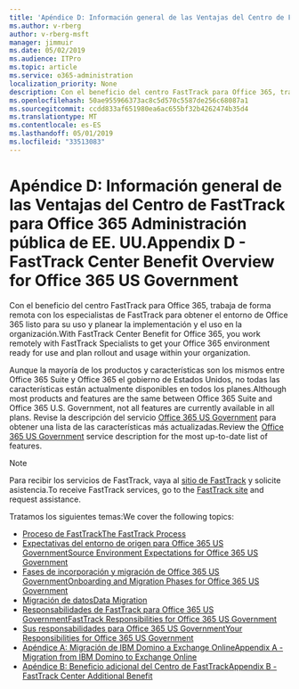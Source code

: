 ```yaml
---
title: 'Apéndice D: Información general de las Ventajas del Centro de FastTrack para Office 365 Administración pública de EE. UU.'
ms.author: v-rberg
author: v-rberg-msft
manager: jimmuir
ms.date: 05/02/2019
ms.audience: ITPro
ms.topic: article
ms.service: o365-administration
localization_priority: None
description: Con el beneficio del centro FastTrack para Office 365, trabaja de forma remota con los especialistas de FastTrack para obtener el entorno de Office 365 listo para su uso y planear la implementación y el uso en la organización.
ms.openlocfilehash: 50ae955966373ac8c5d570c5587de256c68087a1
ms.sourcegitcommit: ccdd833af651980ea6ac655bf32b4262474b35d4
ms.translationtype: MT
ms.contentlocale: es-ES
ms.lasthandoff: 05/01/2019
ms.locfileid: "33513083"
---
```

# <a name="appendix-d---fasttrack-center-benefit-overview-for-office-365-us-government"></a><span data-ttu-id="e0b63-103">Apéndice D: Información general de las Ventajas del Centro de FastTrack para Office 365 Administración pública de EE. UU.</span><span class="sxs-lookup"><span data-stu-id="e0b63-103">Appendix D - FastTrack Center Benefit Overview for Office 365 US Government</span></span>

<span data-ttu-id="e0b63-104">Con el beneficio del centro FastTrack para Office 365, trabaja de forma remota con los especialistas de FastTrack para obtener el entorno de Office 365 listo para su uso y planear la implementación y el uso en la organización.</span><span class="sxs-lookup"><span data-stu-id="e0b63-104">With FastTrack Center Benefit for Office 365, you work remotely with FastTrack Specialists to get your Office 365 environment ready for use and plan rollout and usage within your organization.</span></span> 
  
<span data-ttu-id="e0b63-105">Aunque la mayoría de los productos y características son los mismos entre Office 365 Suite y Office 365 el gobierno de Estados Unidos, no todas las características están actualmente disponibles en todos los planes.</span><span class="sxs-lookup"><span data-stu-id="e0b63-105">Although most products and features are the same between Office 365 Suite and Office 365 U.S. Government, not all features are currently available in all plans.</span></span> <span data-ttu-id="e0b63-106">Revise la descripción del servicio [Office 365 US Government](https://aka.ms/aboutgovcloud) para obtener una lista de las características más actualizadas.</span><span class="sxs-lookup"><span data-stu-id="e0b63-106">Review the [Office 365 US Government](https://aka.ms/aboutgovcloud) service description for the most up-to-date list of features.</span></span>

> [!NOTE]
> <span data-ttu-id="e0b63-107">Para recibir los servicios de FastTrack, vaya al [sitio de FastTrack](https://go.microsoft.com/fwlink/?linkid=780698) y solicite asistencia.</span><span class="sxs-lookup"><span data-stu-id="e0b63-107">To receive FastTrack services, go to the [FastTrack site](https://go.microsoft.com/fwlink/?linkid=780698) and request assistance.</span></span>  

<span data-ttu-id="e0b63-108">Tratamos los siguientes temas:</span><span class="sxs-lookup"><span data-stu-id="e0b63-108">We cover the following topics:</span></span>
- [<span data-ttu-id="e0b63-109">Proceso de FastTrack</span><span class="sxs-lookup"><span data-stu-id="e0b63-109">The FastTrack Process</span></span>](O365-fasttrack-process.md) 
- [<span data-ttu-id="e0b63-110">Expectativas del entorno de origen para Office 365 US Government</span><span class="sxs-lookup"><span data-stu-id="e0b63-110">Source Environment Expectations for Office 365 US Government</span></span>](US-Gov-appendix-source-environment-expectations.md)   
- [<span data-ttu-id="e0b63-111">Fases de incorporación y migración de Office 365 US Government</span><span class="sxs-lookup"><span data-stu-id="e0b63-111">Onboarding and Migration Phases for Office 365 US Government</span></span>](US-Gov-appendix-onboarding-and-migration.md)
- [<span data-ttu-id="e0b63-112">Migración de datos</span><span class="sxs-lookup"><span data-stu-id="e0b63-112">Data Migration</span></span>](O365-data-migration.md)    
- [<span data-ttu-id="e0b63-113">Responsabilidades de FastTrack para Office 365 US Government</span><span class="sxs-lookup"><span data-stu-id="e0b63-113">FastTrack Responsibilities for Office 365 US Government</span></span>](US-Gov-appendix-fasttrack-responsibilities.md)   
- [<span data-ttu-id="e0b63-114">Sus responsabilidades para Office 365 US Government</span><span class="sxs-lookup"><span data-stu-id="e0b63-114">Your Responsibilities for Office 365 US Government</span></span>](US-Gov-appendix-your-responsibilities.md) 
- [<span data-ttu-id="e0b63-115">Apéndice A: Migración de IBM Domino a Exchange Online</span><span class="sxs-lookup"><span data-stu-id="e0b63-115">Appendix A - Migration from IBM Domino to Exchange Online</span></span>](O365-from-ibm-domino-to-exchange-online.md)   
- [<span data-ttu-id="e0b63-116">Apéndice B: Beneficio adicional del Centro de FastTrack</span><span class="sxs-lookup"><span data-stu-id="e0b63-116">Appendix B - FastTrack Center Additional Benefit</span></span>](O365-fasttrack-additional-benefits.md)


